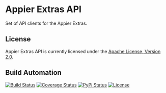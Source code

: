 # Appier Extras API

Set of API clients for the Appier Extras.

## License

Appier Extras API is currently licensed under the [Apache License, Version 2.0](http://www.apache.org/licenses/).

## Build Automation

[![Build Status](https://app.travis-ci.com/hivesolutions/appier-extras-api.svg?branch=master)](https://travis-ci.com/github/hivesolutions/appier-extras-api)
[![Coverage Status](https://coveralls.io/repos/hivesolutions/appier-extras-api/badge.svg?branch=master)](https://coveralls.io/r/hivesolutions/appier-extras-api?branch=master)
[![PyPi Status](https://img.shields.io/pypi/v/appier-extras-api.svg)](https://pypi.python.org/pypi/appier-extras-api)
[![License](https://img.shields.io/badge/license-Apache%202.0-blue.svg)](https://www.apache.org/licenses/)
